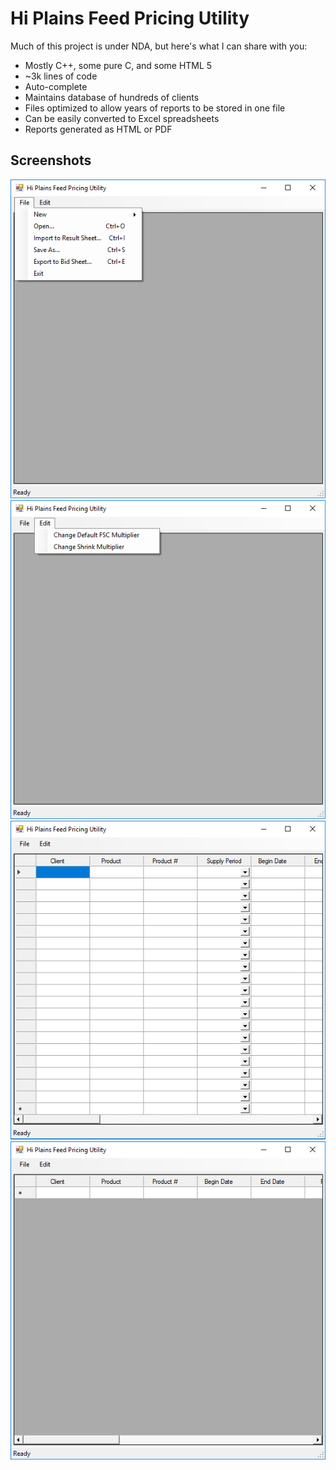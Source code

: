 # Hi Plains Feed Pricing Utility
Much of this project is under NDA, but here's what I can share with you:

* Mostly C++, some pure C, and some HTML 5
* ~3k lines of code
* Auto-complete
* Maintains database of hundreds of clients
* Files optimized to allow years of reports to be stored in one file
* Can be easily converted to Excel spreadsheets
* Reports generated as HTML or PDF

## Screenshots
![File Menu](https://raw.githubusercontent.com/rayalankenyon/hi-plains-feed-pricing-utility/master/screenshots/1.png "File Menu")
![Edit Menu](https://raw.githubusercontent.com/rayalankenyon/hi-plains-feed-pricing-utility/master/screenshots/2.png "Edit Menu")
![File Type 1](https://raw.githubusercontent.com/rayalankenyon/hi-plains-feed-pricing-utility/master/screenshots/3.png "File Type 1")
![File Type 2](https://raw.githubusercontent.com/rayalankenyon/hi-plains-feed-pricing-utility/master/screenshots/4.png "File Type 2")

